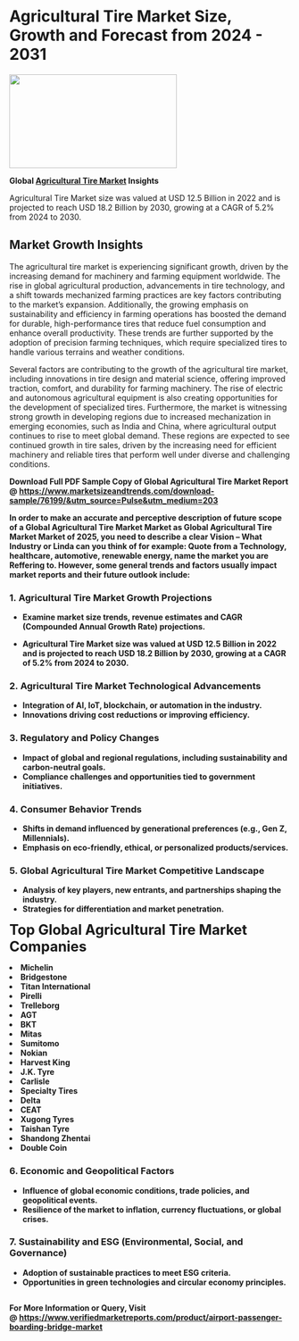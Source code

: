 <H1>Agricultural Tire Market Size, Growth and Forecast from 2024 - 2031</H1><img class="aligncenter size-medium wp-image-584254" src="https://thirdeyenews.in/wp-content/uploads/2024/09/Global-Market-Research-300x168.jpeg" alt="" width="300" height="168" /><p><strong>Global&nbsp;<a href="https://www.marketsizeandtrends.com/download-sample/76199/&amp;utm_source=Pulse&amp;utm_medium=203">Agricultural Tire Market</a> Insights</strong></p><p>Agricultural Tire Market size was valued at USD 12.5 Billion in 2022 and is projected to reach USD 18.2 Billion by 2030, growing at a CAGR of 5.2% from 2024 to 2030.</p><p><h2>Market Growth Insights</h2> <p>The agricultural tire market is experiencing significant growth, driven by the increasing demand for machinery and farming equipment worldwide. The rise in global agricultural production, advancements in tire technology, and a shift towards mechanized farming practices are key factors contributing to the market’s expansion. Additionally, the growing emphasis on sustainability and efficiency in farming operations has boosted the demand for durable, high-performance tires that reduce fuel consumption and enhance overall productivity. These trends are further supported by the adoption of precision farming techniques, which require specialized tires to handle various terrains and weather conditions.</p> <p><strong></strong></p> <p>Several factors are contributing to the growth of the agricultural tire market, including innovations in tire design and material science, offering improved traction, comfort, and durability for farming machinery. The rise of electric and autonomous agricultural equipment is also creating opportunities for the development of specialized tires. Furthermore, the market is witnessing strong growth in developing regions due to increased mechanization in emerging economies, such as India and China, where agricultural output continues to rise to meet global demand. These regions are expected to see continued growth in tire sales, driven by the increasing need for efficient machinery and reliable tires that perform well under diverse and challenging conditions.</p> <p><strong></p><p><span class=""><strong>Download Full PDF Sample Copy of Global Agricultural Tire Market Report</strong> @ <a href="https://www.marketsizeandtrends.com/download-sample/76199/&amp;utm_source=Pulse&amp;utm_medium=203" target="_blank">https://www.marketsizeandtrends.com/download-sample/76199/&amp;utm_source=Pulse&amp;utm_medium=203</a></span></p><p>In order to make an accurate and perceptive description of future scope of a Global&nbsp;Agricultural Tire Market Market as Global&nbsp;Agricultural Tire Market Market of 2025, you need to describe a clear Vision &ndash; What Industry or Linda can you think of for example: Quote from a Technology, healthcare, automotive, renewable energy, name the market you are Reffering to. However, some general trends and factors usually impact market reports and their future outlook include:</p><h3>1.&nbsp;<strong>Agricultural Tire Market Growth Projections</strong></h3><ul><li>Examine market size trends, revenue estimates and CAGR (Compounded Annual Growth Rate) projections.</li><li><p>Agricultural Tire Market size was valued at USD 12.5 Billion in 2022 and is projected to reach USD 18.2 Billion by 2030, growing at a CAGR of 5.2% from 2024 to 2030.</p></li></ul><h3>2.&nbsp;<strong>Agricultural Tire Market Technological Advancements</strong></h3><ul><li>Integration of AI, IoT, blockchain, or automation in the industry.</li><li>Innovations driving cost reductions or improving efficiency.</li></ul><h3>3.&nbsp;<strong>Regulatory and Policy Changes</strong></h3><ul><li>Impact of global and regional regulations, including sustainability and carbon-neutral goals.</li><li>Compliance challenges and opportunities tied to government initiatives.</li></ul><h3>4.&nbsp;<strong>Consumer Behavior Trends</strong></h3><ul><li>Shifts in demand influenced by generational preferences (e.g., Gen Z, Millennials).</li><li>Emphasis on eco-friendly, ethical, or personalized products/services.</li></ul><h3>5.&nbsp;<strong>Global Agricultural Tire Market Competitive Landscape</strong></h3><ul><li>Analysis of key players, new entrants, and partnerships shaping the industry.</li><li>Strategies for differentiation and market penetration.</li></ul><p data-pm-slice="1 1 []"><span style="color: inherit; font-family: inherit; font-size: 25px;">Top Global Agricultural Tire Market Companies</span></p><div class="" data-test-id=""><p><li>Michelin</li><li> Bridgestone</li><li> Titan International</li><li> Pirelli</li><li> Trelleborg</li><li> AGT</li><li> BKT</li><li> Mitas</li><li> Sumitomo</li><li> Nokian</li><li> Harvest King</li><li> J.K. Tyre</li><li> Carlisle</li><li> Specialty Tires</li><li> Delta</li><li> CEAT</li><li> Xugong Tyres</li><li> Taishan Tyre</li><li> Shandong Zhentai</li><li> Double Coin</li></p></div><h3>6.&nbsp;<strong>Economic and Geopolitical Factors</strong></h3><ul><li>Influence of global economic conditions, trade policies, and geopolitical events.</li><li>Resilience of the market to inflation, currency fluctuations, or global crises.</li></ul><h3>7.&nbsp;<strong>Sustainability and ESG (Environmental, Social, and Governance)</strong></h3><ul><li>Adoption of sustainable practices to meet ESG criteria.</li><li>Opportunities in green technologies and circular economy principles.</li></ul><h2><strong style="font-size: 14px;">For More Information or Query, Visit @&nbsp;</strong><a style="background-color: #ffffff; font-size: 14px;" href="https://www.marketsizeandtrends.com/report/agricultural-tire-market/" target="_blank">https://www.verifiedmarketreports.com/product/airport-passenger-boarding-bridge-market</a></h2>
